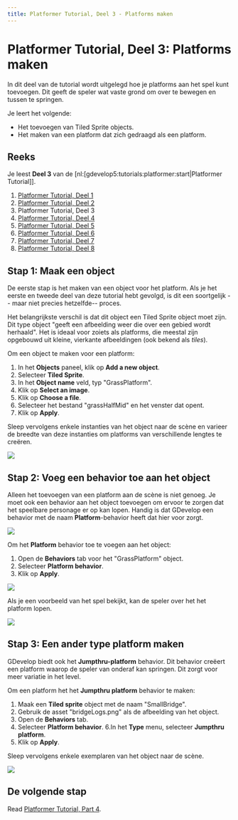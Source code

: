 ```yaml
---
title: Platformer Tutorial, Deel 3 - Platforms maken
---
```

# Platformer Tutorial, Deel 3: Platforms maken

In dit deel van de tutorial wordt uitgelegd hoe je platforms aan het spel kunt toevoegen. Dit geeft de speler wat vaste grond om over te bewegen en tussen te springen.

Je leert het volgende:

* Het toevoegen van Tiled Sprite objects.
* Het maken van een platform dat zich gedraagd als een platform.

## Reeks

Je leest **Deel 3** van de  [nl:[gdevelop5:tutorials:platformer:start|Platformer Tutorial]].

1. [Platformer Tutorial, Deel 1](/nl/gdevelop5/tutorials/platformer)
2. [Platformer Tutorial, Deel 2](/nl/gdevelop5/tutorials/platformer/part-2)
3. Platformer Tutorial, Deel  3
4. [Platformer Tutorial, Deel 4](/gdevelop5/tutorials/platformer/part-4)
5. [Platformer Tutorial, Deel 5](/gdevelop5/tutorials/platformer/part-5)
6. [Platformer Tutorial, Deel 6](/gdevelop5/tutorials/platformer/part-6)
7. [Platformer Tutorial, Deel 7](/gdevelop5/tutorials/platformer/part-7)
8. [Platformer Tutorial, Deel 8](/gdevelop5/tutorials/platformer/part-8)


## Stap 1: Maak een object

De eerste stap is het maken van een object voor het platform. Als je het eerste en tweede deel van deze tutorial hebt gevolgd, is dit een soortgelijk -- maar niet precies hetzelfde-- proces.

Het belangrijkste verschil is dat dit object een Tiled Sprite object moet zijn. Dit type object "geeft een afbeelding weer die over een gebied wordt herhaald". Het is ideaal voor zoiets als platforms, die meestal zijn opgebouwd uit kleine, vierkante afbeeldingen (ook bekend als *tiles*).

Om een object te maken voor een platform:

1. In het **Objects** paneel, klik op **Add a new object**.
2. Selecteer **Tiled Sprite**.
3. In het **Object name** veld, typ "GrassPlatform".
4. Klik op **Select an image**.
5. Klik op **Choose a file**.
6. Selecteer het bestand "grassHalfMid" en het venster dat opent.
7. Klik op **Apply**.

Sleep vervolgens enkele instanties van het object naar de scène en varieer de breedte van deze instanties om platforms van verschillende lengtes te creëren.

![](/gdevelop5/tutorials/platformer/grass-platform-resize.gif)

## Stap 2: Voeg een behavior toe aan het object

Alleen het toevoegen van een platform aan de scène is niet genoeg. Je moet ook een behavior aan het object toevoegen om ervoor te zorgen dat het speelbare personage er op kan lopen. Handig is dat GDevelop een behavior met de naam **Platform**-behavior heeft dat hier voor zorgt.

![](/gdevelop5/tutorials/platformer/platform-behavior.jpg)

Om het **Platform** behavior  toe te voegen aan het object:

1. Open de **Behaviors** tab voor het "GrassPlatform" object.
2. Selecteer **Platform behavior**.
3. Klik op **Apply**.

![](/gdevelop5/tutorials/platformer/grass-platform-add-behavior.jpg)

Als je een voorbeeld van het spel bekijkt, kan de speler over het het platform lopen.

![](/gdevelop5/tutorials/platformer/grass-platform-behavior.gif)

## Stap 3: Een ander type platform maken

GDevelop biedt ook het **Jumpthru-platform** behavior. Dit behavior creëert een platform waarop de speler van onderaf kan springen. Dit zorgt voor meer variatie in het level.


Om een platform het het  **Jumpthru platform** behavior te maken:

1. Maak een **Tiled sprite** object met de naam "SmallBridge".
2. Gebruik de asset "bridgeLogs.png" als de afbeelding van het object.
3. Open de **Behaviors** tab.
4. Selecteer **Platform behavior**.
6.In het **Type** menu, selecteer **Jumpthru platform**.
7. Klik op **Apply**.

Sleep vervolgens enkele exemplaren van het object naar de scène.

![](/gdevelop5/tutorials/platformer/jump-thru-platform-preview.gif)

## De volgende stap

Read [Platformer Tutorial, Part 4](/gdevelop5/tutorials/platformer/part-4).